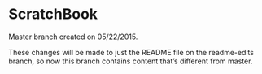 # ScratchBook

Master branch created on 05/22/2015.

These changes will be made to just the README file on the readme-edits branch, so now this branch contains content that’s different from master.
